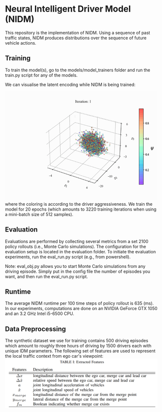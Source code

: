 # Neural Intelligent Driver Model (NIDM)

This repository is the implementation of NIDM. Using a sequence of past traffic states, NIDM produces distributions over the sequence of future vehicle actions.
<!-- # [I](https://arxiv.org/abs/2030.12345). -->

## Training

To train the model(s), go to the models/model_trainers folder and
run the train.py script for any of the models.

We can visualise the latent encoding while NIDM is being trained:

![alt text](https://github.com/saArbabi/DriverActionEstimators/blob/main/Figures/latent_evolution.gif)
where the coloring is according to the driver aggressiveness.
We train the model for 20 epochs (which amounts to 3220 training iterations when using a mini-batch size of 512 samples).

## Evaluation
Evaluations are performed by collecting several metrics from a set 2100 policy rollouts (i.e., Monte Carlo simulations). The configuration for the evaluation setup is located in the evaluation folder. To initiate the evaluation experiments, run the eval_run.py script (e.g., from powershell).

Note: eval_obj.py allows you to start Monte Carlo simulations from any driving episode. Simply
put in the config file the number of episodes you want, and then run the eval_run.py
script.

## Runtime 
The average NIDM runtime per 100 time steps of policy rollout is 635 (ms). In our experiments, computations are done on an NVIDIA GeForce GTX 1050 and an 3.2 GHz Intel i5-6500 CPU. 

## Data Preprocessing
The synthetic dataset we use for training contains 500 driving episodes which amount to roughly three hours of driving by 1500 drivers each with unique IDM parameters.
The following set of features are used to represent the local traffic context from ego car's viewpoint:
![alt text](https://github.com/saArbabi/DriverActionEstimators/blob/main/Figures/features.PNG)
 
